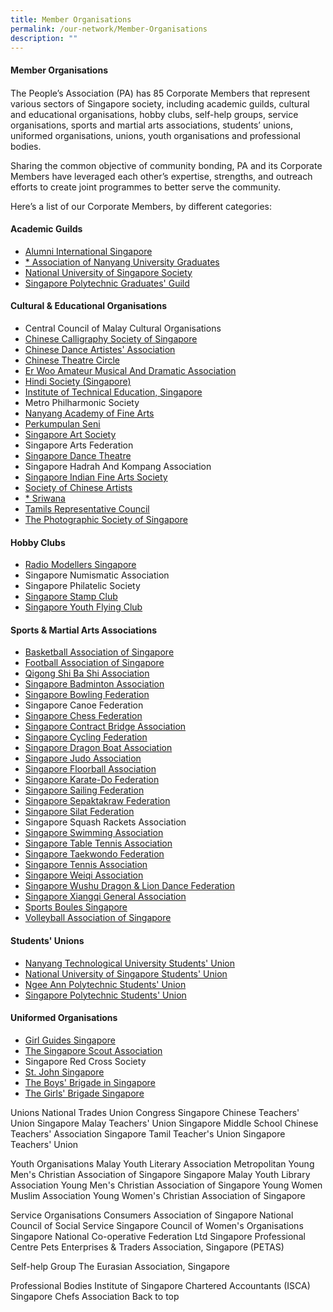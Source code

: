 ```yaml
---
title: Member Organisations
permalink: /our-network/Member-Organisations
description: ""
---
```

#### Member Organisations
#### 
The People’s Association (PA) has 85 Corporate Members that represent various sectors of Singapore society, including academic guilds, cultural and educational organisations, hobby clubs, self-help groups, service organisations, sports and martial arts associations, students’ unions, uniformed organisations, unions, youth organisations and professional bodies.

Sharing the common objective of community bonding, PA and its Corporate Members have leveraged each other’s expertise, strengths, and outreach efforts to create joint programmes to better serve the community.

Here’s a list of our Corporate Members, by different categories:

#### Academic Guilds  

* [Alumni International Singapore]()
* [* Association of Nanyang University Graduates]()
* [National University of Singapore Society]()
* [Singapore Polytechnic Graduates' Guild]()


#### Cultural & Educational Organisations

* Central Council of Malay Cultural Organisations
* [Chinese Calligraphy Society of Singapore]()
* [Chinese Dance Artistes' Association]()
* [Chinese Theatre Circle]()
* [Er Woo Amateur Musical And Dramatic Association]()
* [Hindi Society (Singapore)]()
* [Institute of Technical Education, Singapore]()
* Metro Philharmonic Society
* [Nanyang Academy of Fine Arts]()
* [Perkumpulan Seni]()
* [Singapore Art Society]()
* Singapore Arts Federation
* [Singapore Dance Theatre]()
* Singapore Hadrah And Kompang Association
* [Singapore Indian Fine Arts Society]()
* [Society of Chinese Artists]()
* [* Sriwana]()
* [Tamils Representative Council]()
* [The Photographic Society of Singapore]()

#### Hobby Clubs

* [Radio Modellers Singapore]()
* Singapore Numismatic Association
* Singapore Philatelic Society
* [Singapore Stamp Club]()
* [Singapore Youth Flying Club]()

#### Sports & Martial Arts Associations

* [Basketball Association of Singapore]()
* [Football Association of Singapore]()
* [Qigong Shi Ba Shi Association]()
* [Singapore Badminton Association]()
* [Singapore Bowling Federation]()
* Singapore Canoe Federation
* [Singapore Chess Federation]()
* [Singapore Contract Bridge Association]()
* [Singapore Cycling Federation]()
* [Singapore Dragon Boat Association]()
* [Singapore Judo Association]()
* [Singapore Floorball Association]()
* [Singapore Karate-Do Federation]()
* [Singapore Sailing Federation]()
* [Singapore Sepaktakraw Federation]()
* [Singapore Silat Federation]()
* Singapore Squash Rackets Association
* [Singapore Swimming Association]()
* [Singapore Table Tennis Association]()
* [Singapore Taekwondo Federation]()
* [Singapore Tennis Association]()
* [Singapore Weiqi Association]()
* [Singapore Wushu Dragon & Lion Dance Federation]()
* [Singapore Xiangqi General Association]()
* [Sports Boules Singapore]()
* [Volleyball Association of Singapore]()

#### Students' Unions

* [Nanyang Technological University Students' Union]()
* [National University of Singapore Students' Union]()
* [Ngee Ann Polytechnic Students' Union]()
* [Singapore Polytechnic Students' Union]()

#### Uniformed Organisations

* [Girl Guides Singapore]()
* [The Singapore Scout Association]()
* Singapore Red Cross Society
* [St. John Singapore]()
* [The Boys' Brigade in Singapore]()
* [The Girls' Brigade Singapore]()

Unions
National Trades Union Congress
Singapore Chinese Teachers' Union
Singapore Malay Teachers' Union
Singapore Middle School Chinese Teachers' Association
Singapore Tamil Teacher's Union
Singapore Teachers' Union

Youth Organisations
Malay Youth Literary Association
Metropolitan Young Men's Christian Association of Singapore
Singapore Malay Youth Library Association
Young Men's Christian Association of Singapore
Young Women Muslim Association
Young Women's Christian Association of Singapore

Service Organisations 
Consumers Association of Singapore
National Council of Social Service
Singapore Council of Women's Organisations
Singapore National Co-operative Federation Ltd
Singapore Professional Centre
Pets Enterprises & Traders Association, Singapore (PETAS)

Self-help Group 
The Eurasian Association, Singapore

Professional Bodies 
Institute of Singapore Chartered Accountants (ISCA)
Singapore Chefs Association
Back to top